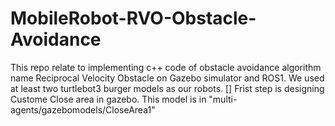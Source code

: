 # MobileRobot-RVO-Obstacle-Avoidance
This repo relate to implementing c++ code of obstacle avoidance algorithm name Reciprocal Velocity Obstacle on Gazebo simulator and ROS1. 
We used at least two turtlebot3 burger models as our robots.
[] Frist step is designing Custome Close area in gazebo. This model is in "multi-agents/gazebomodels/CloseArea1"
